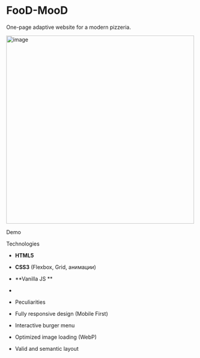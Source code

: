 # FooD-MooD
One-page adaptive website for a modern pizzeria.

<img width="500" height="auto" alt="image" src="https://github.com/user-attachments/assets/4c1b311c-1dc6-438e-8151-21b7e343728e" />

Demo
 
Technologies

- **HTML5**
- **CSS3** (Flexbox, Grid, анимации)
- **Vanilla JS **
- 
- Peculiarities

- Fully responsive design (Mobile First)
- Interactive burger menu
- Optimized image loading (WebP)
- Valid and semantic layout
